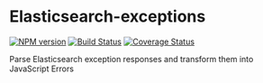 Elasticsearch-exceptions
========================

[![NPM version](https://badge.fury.io/js/elasticsearch-exceptions.svg)](http://badge.fury.io/js/winston-logentries-transport-with-rewriter)
[![Build Status](https://drone.io/github.com/FGRibreau/elasticsearch-exceptions/status.png)](https://drone.io/github.com/FGRibreau/elasticsearch-exceptions/latest)
[![Coverage Status](https://coveralls.io/repos/FGRibreau/elasticsearch-exceptions/badge.png)](https://coveralls.io/r/FGRibreau/elasticsearch-exceptions)

Parse Elasticsearch exception responses and transform them into JavaScript Errors

